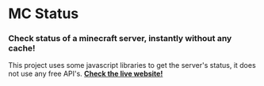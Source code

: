 # MC Status

### Check status of a minecraft server, instantly without any cache!

This project uses some javascript libraries to get the server's status, it does not use any free API's. [**Check the live website!**](https://mcstatus.vercel.app)
